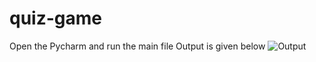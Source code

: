 # quiz-game
Open the Pycharm and run the main file
Output is given below
![Output](https://user-images.githubusercontent.com/36688723/134507946-2438d431-4d2b-4475-8a76-824eab4009c4.png)
